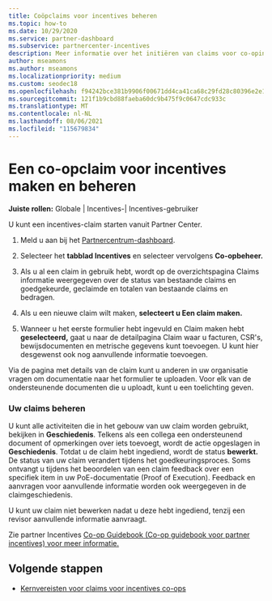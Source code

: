 ```yaml
---
title: Coöpclaims voor incentives beheren
ms.topic: how-to
ms.date: 10/29/2020
ms.service: partner-dashboard
ms.subservice: partnercenter-incentives
description: Meer informatie over het initiëren van claims voor co-oping van incentives vanuit Partner Center. U kunt alle activiteiten die in het gebouw van uw claim worden gebruikt, bekijken in Geschiedenis.
author: mseamons
ms.author: mseamons
ms.localizationpriority: medium
ms.custom: seodec18
ms.openlocfilehash: f94242bce381b9906f00671dd4ca41ca68c29fd28c80396e2e17d0130807ab71
ms.sourcegitcommit: 121f1b9cbd88faeba60dc9b475f9c0647cdc933c
ms.translationtype: MT
ms.contentlocale: nl-NL
ms.lasthandoff: 08/06/2021
ms.locfileid: "115679834"
---
```

# <a name="create-and-manage-an-incentives-co-op-claim"></a>Een co-opclaim voor incentives maken en beheren

**Juiste rollen:** Globale | Incentives-| Incentives-gebruiker

U kunt een incentives-claim starten vanuit Partner Center.

1. Meld u aan bij het [Partnercentrum-dashboard](https://partner.microsoft.com/dashboard/).

2. Selecteer het **tabblad Incentives** en selecteer vervolgens **Co-opbeheer.**

3. Als u al een claim in gebruik hebt, wordt op de overzichtspagina Claims informatie weergegeven over de status van bestaande claims en goedgekeurde, geclaimde en totalen van bestaande claims en bedragen.

4. Als u een nieuwe claim wilt maken, **selecteert u Een claim maken.**

5. Wanneer u het eerste formulier hebt ingevuld en Claim maken hebt **geselecteerd,** gaat u naar de detailpagina Claim waar u facturen, CSR's, bewijsdocumenten en metrische gegevens kunt toevoegen. U kunt hier desgewenst ook nog aanvullende informatie toevoegen.

Via de pagina met details van de claim kunt u anderen in uw organisatie vragen om documentatie naar het formulier te uploaden. Voor elk van de ondersteunende documenten die u uploadt, kunt u een toelichting geven. 

### <a name="manage-your-claims"></a>Uw claims beheren

U kunt alle activiteiten die in het gebouw van uw claim worden gebruikt, bekijken in **Geschiedenis**. Telkens als een collega een ondersteunend document of opmerkingen over iets toevoegt, wordt de actie opgeslagen in **Geschiedenis**. Totdat u de claim hebt ingediend, wordt de status **bewerkt.** De status van uw claim verandert tijdens het goedkeuringsproces. Soms ontvangt u tijdens het beoordelen van een claim feedback over een specifiek item in uw PoE-documentatie (Proof of Execution). Feedback en aanvragen voor aanvullende informatie worden ook weergegeven in de claimgeschiedenis.

U kunt uw claim niet bewerken nadat u deze hebt ingediend, tenzij een revisor aanvullende informatie aanvraagt.

Zie partner Incentives [Co-op Guidebook (Co-op guidebook voor partner incentives) voor meer informatie.](https://assetsprod.microsoft.com/co-op-guidebook.pdf)

## <a name="next-steps"></a>Volgende stappen

- [Kernvereisten voor claims voor incentives co-ops](core-requirements.md)